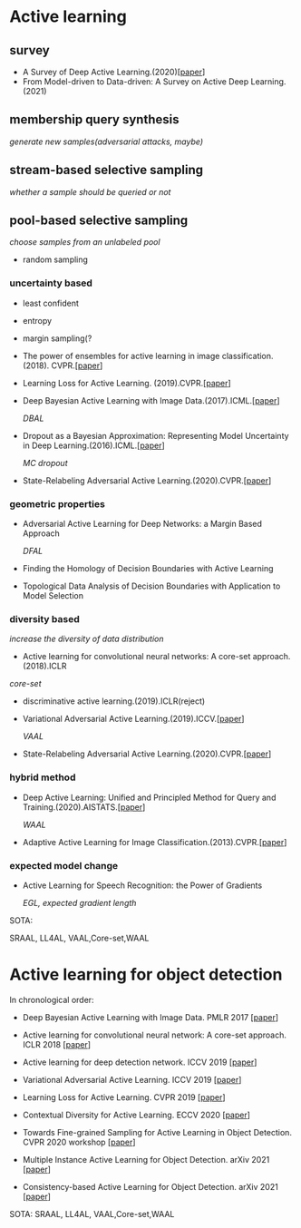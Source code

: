 # Active learning

## survey

- A Survey of Deep Active Learning.(2020)[[paper](https://arxiv.org/abs/2009.00236)]
- From Model-driven to Data-driven: A Survey on Active Deep Learning.(2021)

## membership query synthesis

*generate new samples(adversarial attacks, maybe)*

## stream-based selective sampling

*whether a sample should be queried or not*

##  pool-based selective sampling

*choose samples from an unlabeled pool*

- random sampling

### uncertainty based

- least confident

- entropy

- margin sampling(?

- The power of ensembles for active learning in image classification.(2018). CVPR.[[paper](https://openaccess.thecvf.com/content_cvpr_2018/papers/Beluch_The_Power_of_CVPR_2018_paper.pdf)]

- Learning Loss for Active Learning. (2019).CVPR.[[paper](https://openaccess.thecvf.com/content_CVPR_2019/papers/Yoo_Learning_Loss_for_Active_Learning_CVPR_2019_paper.pdf)]

- Deep Bayesian Active Learning with Image Data.(2017).ICML.[[paper](http://proceedings.mlr.press/v70/gal17a/gal17a.pdf)]

  *DBAL*

- Dropout as a Bayesian Approximation: Representing Model Uncertainty in Deep Learning.(2016).ICML.[[paper](http://proceedings.mlr.press/v48/gal16.pdf)]

  *MC dropout*

- State-Relabeling Adversarial Active Learning.(2020).CVPR.[[paper](https://openaccess.thecvf.com/content_CVPR_2020/papers/Zhang_State-Relabeling_Adversarial_Active_Learning_CVPR_2020_paper.pdf)]

### geometric properties

- Adversarial Active Learning for Deep Networks: a Margin Based Approach 

  *DFAL*

- Finding the Homology of Decision Boundaries with Active Learning

- Topological Data Analysis of Decision Boundaries with Application to Model Selection

### diversity based

*increase the diversity of data distribution*

-  Active learning for convolutional neural networks: A core-set approach.(2018).ICLR

  *core-set*

- discriminative active learning.(2019).ICLR(reject)

- Variational Adversarial Active Learning.(2019).ICCV.[[paper](https://openaccess.thecvf.com/content_ICCV_2019/papers/Sinha_Variational_Adversarial_Active_Learning_ICCV_2019_paper.pdf)]

  *VAAL*
  
-  State-Relabeling Adversarial Active Learning.(2020).CVPR.[[paper](https://openaccess.thecvf.com/content_CVPR_2020/papers/Zhang_State-Relabeling_Adversarial_Active_Learning_CVPR_2020_paper.pdf)]

### hybrid method

- Deep Active Learning: Unified and Principled Method for Query and Training.(2020).AISTATS.[[paper](http://proceedings.mlr.press/v108/shui20a.html)]

  *WAAL*

- Adaptive Active Learning for Image Classification.(2013).CVPR.[[paper](https://www.cv-foundation.org/openaccess/content_cvpr_2013/papers/Li_Adaptive_Active_Learning_2013_CVPR_paper.pdf)]

  

### expected model change

- Active Learning for Speech Recognition: the Power of Gradients

  *EGL, expected gradient length*

SOTA:

SRAAL, LL4AL, VAAL,Core-set,WAAL




# Active learning for object detection
In chronological order: 
- Deep Bayesian Active Learning with Image Data. PMLR 2017 [[paper](http://proceedings.mlr.press/v70/gal17a/gal17a.pdf)]
- Active learning for convolutional neural network: A core-set approach. ICLR 2018 [[paper](https://arxiv.org/pdf/1708.00489.pdf)]
- Active learning for deep detection network. ICCV 2019 [[paper](https://arxiv.org/pdf/1911.09168.pdf)]
- Variational Adversarial Active Learning. ICCV 2019 [[paper](https://openaccess.thecvf.com/content_ICCV_2019/papers/Sinha_Variational_Adversarial_Active_Learning_ICCV_2019_paper.pdf)]
- Learning Loss for Active Learning. CVPR 2019 [[paper](https://openaccess.thecvf.com/content_CVPR_2019/papers/Yoo_Learning_Loss_for_Active_Learning_CVPR_2019_paper.pdf)]
- Contextual Diversity for Active Learning. ECCV 2020 [[paper](https://arxiv.org/pdf/2008.05723)]
- Towards Fine-grained Sampling for Active Learning in Object Detection. CVPR 2020 workshop [[paper](https://openaccess.thecvf.com/content_CVPRW_2020/papers/w54/Desai_Towards_Fine-Grained_Sampling_for_Active_Learning_in_Object_Detection_CVPRW_2020_paper.pdf)]

- Multiple Instance Active Learning for Object Detection. arXiv 2021 [[paper](https://arxiv.org/pdf/2104.02324v1.pdf)]
- Consistency-based Active Learning for Object Detection. arXiv 2021 [[paper](https://arxiv.org/pdf/2103.10374.pdf)]




SOTA:
SRAAL, LL4AL, VAAL,Core-set,WAAL


